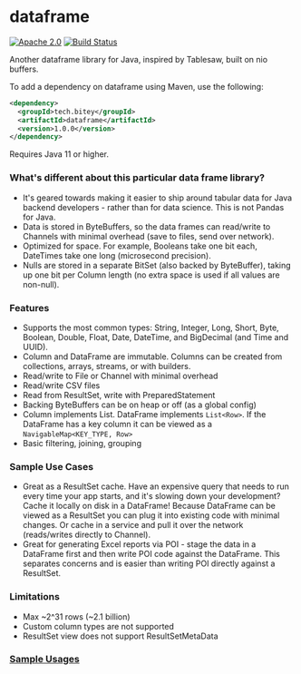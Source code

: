 # dataframe

[![Apache 2.0](https://img.shields.io/github/license/nebula-plugins/nebula-project-plugin.svg)](http://www.apache.org/licenses/LICENSE-2.0)
[![Build Status](https://api.travis-ci.com/biteytech/dataframe.svg?branch=master)](https://app.travis-ci.com/github/biteytech/dataframe)

Another dataframe library for Java, inspired by Tablesaw, built on nio buffers.

To add a dependency on dataframe using Maven, use the following:

```xml
<dependency>
  <groupId>tech.bitey</groupId>
  <artifactId>dataframe</artifactId>
  <version>1.0.0</version>
</dependency>
```

Requires Java 11 or higher.

### What's different about this particular data frame library?
* It's geared towards making it easier to ship around tabular data for Java backend developers - rather than for data science. This is not Pandas for Java.
* Data is stored in ByteBuffers, so the data frames can read/write to Channels with minimal overhead (save to files, send over network).
* Optimized for space. For example, Booleans take one bit each, DateTimes take one long (microsecond precision).
* Nulls are stored in a separate BitSet (also backed by ByteBuffer), taking up one bit per Column length (no extra space is used if all values are non-null).

### Features
* Supports the most common types: String, Integer, Long, Short, Byte, Boolean, Double, Float, Date, DateTime, and BigDecimal (and Time and UUID).
* Column and DataFrame are immutable. Columns can be created from collections, arrays, streams, or with builders.
* Read/write to File or Channel with minimal overhead
* Read/write CSV files
* Read from ResultSet, write with PreparedStatement
* Backing ByteBuffers can be on heap or off (as a global config)
* Column implements List. DataFrame implements `List<Row>`. If the DataFrame has a key column it can be viewed as a `NavigableMap<KEY_TYPE, Row>`
* Basic filtering, joining, grouping

### Sample Use Cases
* Great as a ResultSet cache. Have an expensive query that needs to run every time your app starts, and it's slowing down your development? Cache it locally on disk in a DataFrame! Because DataFrame can be viewed as a ResultSet you can plug it into existing code with minimal changes. Or cache in a service and pull it over the network (reads/writes directly to Channel).
* Great for generating Excel reports via POI - stage the data in a DataFrame first and then write POI code against the DataFrame. This separates concerns and is easier than writing POI directly against a ResultSet.

### Limitations
* Max \~2^31 rows (\~2.1 billion)
* Custom column types are not supported
* ResultSet view does not support ResultSetMetaData

### [Sample Usages](dataframe/src/test/java/tech/bitey/dataframe/SampleUsages.java)
